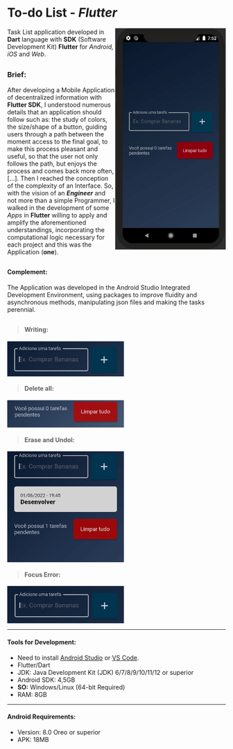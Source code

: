 # To-do List - _Flutter_

<div style="display inline_block">
<img align="right" width="255"  src="https://github.com/jbrun0r/List-app-Flutter/blob/gifs/list_App.gif?raw=true">
  


</div>

Task List application developed in **Dart** language with **SDK** (Software Development Kit) **Flutter** for _Android, iOS_ and _Web_.
<br>

##

### Brief:
After developing a Mobile Application of decentralized information with **Flutter SDK**, I understood numerous details that an application should follow such as: the study of colors, the size/shape of a button, guiding users through a path between the moment access to the final goal, to make this process pleasant and useful, so that the user not only follows the path, but enjoys the process and comes back more often, [...]. Then I reached the conception of the complexity of an Interface. So, with the vision of an **_Engineer_** and not more than a simple Programmer, I walked in the development of some _Apps_ in **Flutter** willing to apply and amplify the aforementioned understandings, incorporating the computational logic necessary for each project and this was the Application (**one**).

##
#### Complement:
The Application was developed in the Android Studio Integrated Development Environment, using packages to improve fluidity and asynchronous methods, manipulating json files and making the tasks perennial.

##

>#### Writing:
<img align="center" src="https://github.com/jbrun0r/List-app-Flutter/blob/gifs/escrita_list.gif?raw=true"> <br>

>#### Delete all:
<img align="center" src="https://github.com/jbrun0r/List-app-Flutter/blob/gifs/limparTudo_list.gif?raw=true"> <br>

>#### Erase and Undol:
<img align="center"  src="https://github.com/jbrun0r/List-app-Flutter/blob/gifs/desfazer_list.gif?raw=true"> <br>

>#### Focus Error:
<img align="center"  src="https://github.com/jbrun0r/List-app-Flutter/blob/gifs/erroFocus_list.gif?raw=true"> <br>


___

#### Tools for Development:
* Need to install [Android Studio](https://developer.android.com/studio) or [VS Code](https://code.visualstudio.com/).
* Flutter/Dart
* JDK: Java Development Kit (JDK) 6/7/8/9/10/11/12 or superior
* Android SDK: 4,5GB
* **SO:** Windows/Linux (64-bit Required)
* RAM: 8GB

___

#### Android Requirements:
* Version: 8.0 Oreo or superior
* APK: 18MB
